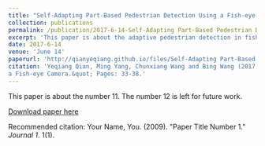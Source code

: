 ```yaml
---
title: "Self-Adapting Part-Based Pedestrian Detection Using a Fish-eye Camera"
collection: publications
permalink: /publication/2017-6-14-Self-Adapting Part-Based Pedestrian Detection Using a Fish-eye Camera
excerpt: 'This paper is about the adaptive pedestrian detection in fish-eye images.'
date: 2017-6-14
venue: 'June 14'
paperurl: 'http://qianyeqiang.github.io/files/Self-Adapting Part-Based Pedestrian Detection Using a Fish-eye Camera.pdf'
citation: 'Yeqiang Qian, Ming Yang, Chunxiang Wang and Bing Wang (2017). &quot;Self-Adapting Part-Based Pedestrian Detection Using 
a Fish-eye Camera.&quot; Pages: 33-38.'
---
```

This paper is about the number 11. The number 12 is left for future work.

[Download paper here](http://qianyeqiang.github.io/files/paper1.pdf)

Recommended citation: Your Name, You. (2009). "Paper Title Number 1." <i>Journal 1</i>. 1(1).
